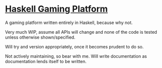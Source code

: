 # [Haskell Gaming Platform](https://github.com/anup-2s/haskell-gaming)

A gaming platform written entirely in Haskell, because why not.

Very much WIP, assume all APIs will change and none of the code is tested unless otherwise shown/specified.

Will try and version appropriately, once it becomes prudent to do so.

Not actively maintaining, so bear with me. Will write documentation as documentation lends itself to be written.

